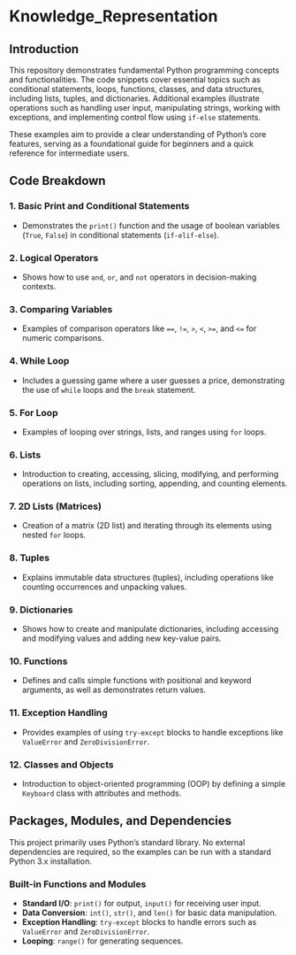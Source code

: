 # Knowledge_Representation


## Introduction
This repository demonstrates fundamental Python programming concepts and functionalities. The code snippets cover essential topics such as conditional statements, loops, functions, classes, and data structures, including lists, tuples, and dictionaries. Additional examples illustrate operations such as handling user input, manipulating strings, working with exceptions, and implementing control flow using `if-else` statements.

These examples aim to provide a clear understanding of Python’s core features, serving as a foundational guide for beginners and a quick reference for intermediate users.
## Code Breakdown

### 1. Basic Print and Conditional Statements
- Demonstrates the `print()` function and the usage of boolean variables (`True`, `False`) in conditional statements (`if-elif-else`).

### 2. Logical Operators
- Shows how to use `and`, `or`, and `not` operators in decision-making contexts.

### 3. Comparing Variables
- Examples of comparison operators like `==`, `!=`, `>`, `<`, `>=`, and `<=` for numeric comparisons.

### 4. While Loop
- Includes a guessing game where a user guesses a price, demonstrating the use of `while` loops and the `break` statement.

### 5. For Loop
- Examples of looping over strings, lists, and ranges using `for` loops.

### 6. Lists
- Introduction to creating, accessing, slicing, modifying, and performing operations on lists, including sorting, appending, and counting elements.

### 7. 2D Lists (Matrices)
- Creation of a matrix (2D list) and iterating through its elements using nested `for` loops.

### 8. Tuples
- Explains immutable data structures (tuples), including operations like counting occurrences and unpacking values.

### 9. Dictionaries
- Shows how to create and manipulate dictionaries, including accessing and modifying values and adding new key-value pairs.

### 10. Functions
- Defines and calls simple functions with positional and keyword arguments, as well as demonstrates return values.

### 11. Exception Handling
- Provides examples of using `try-except` blocks to handle exceptions like `ValueError` and `ZeroDivisionError`.

### 12. Classes and Objects
- Introduction to object-oriented programming (OOP) by defining a simple `Keyboard` class with attributes and methods.

## Packages, Modules, and Dependencies
This project primarily uses Python’s standard library. No external dependencies are required, so the examples can be run with a standard Python 3.x installation.

### Built-in Functions and Modules
- **Standard I/O**: `print()` for output, `input()` for receiving user input.
- **Data Conversion**: `int()`, `str()`, and `len()` for basic data manipulation.
- **Exception Handling**: `try-except` blocks to handle errors such as `ValueError` and `ZeroDivisionError`.
- **Looping**: `range()` for generating sequences.


